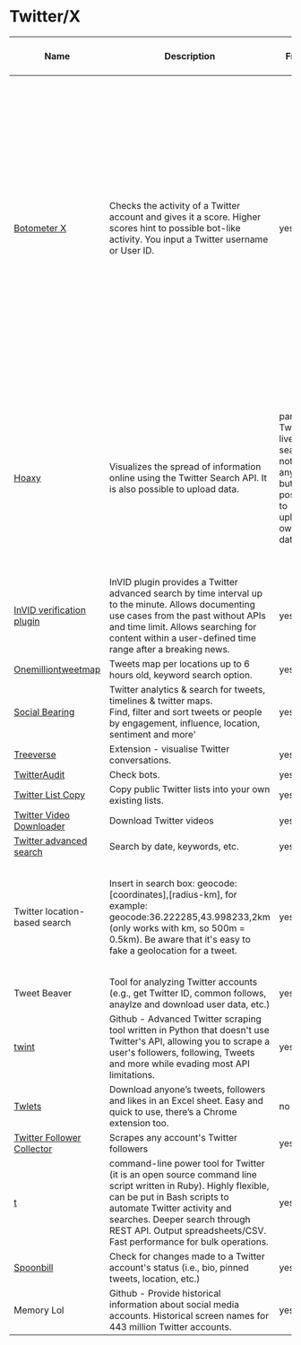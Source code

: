 # Twitter/X



<table><thead><tr><th width="185">Name</th><th width="323">Description</th><th width="167">Free?</th><th width="164" data-type="rating" data-max="5">Level of difficulty</th><th width="260">Requirements</th><th width="316">Limitations + Ethical considerations</th><th width="186">Research example</th><th width="188">Guide</th><th width="171">Tool owner</th><th width="170" data-type="checkbox">Trackers found?</th><th width="204">Last checked on</th><th width="163" data-type="users" data-multiple>Updated by</th></tr></thead><tbody><tr><td><a href="https://botometer.osome.iu.edu/">Botometer X</a></td><td>Checks the activity of a Twitter account and gives it a score. Higher scores hint to possible bot-like activity. You input a Twitter username or User ID.</td><td>yes</td><td>1</td><td>none</td><td>Due to twitter's API changes, the tool is in archival mode. It might show some results for accounts created before May 31, 2023 but those results are based on historical data. Do not rely on the tool to draw conclusions on whether a Twitter user is a bot, always combine the use of this tool with further research. It does not produce reliable results.</td><td></td><td></td><td><a href="https://osome.iu.edu/">Indiana University Observatory on social media</a></td><td>false</td><td>06.03.2024 (needs a date filter, daterangepicker?)</td><td><a href="https://app.gitbook.com/u/M287qnNGifXoTpjOpJbwaSDYpvp2">johanna</a></td></tr><tr><td><a href="https://hoaxy.iuni.iu.edu/">Hoaxy</a></td><td>Visualizes the spread of information online using the Twitter Search API. It is also possible to upload data.</td><td>partially: Twitter live search not free anymore but it is possible to upload own data</td><td>3</td><td>Bearer token. "Due to changes in Twitter's API policies, Hoaxy's live search is only available to users with <a href="https://developer.twitter.com/en/docs/twitter-api/getting-started/about-twitter-api">Basic, Pro or Enterprise access </a>. " Live search retrieves tweets from the last 7 days.</td><td>Not available for free anymore if you are interested in searching for tweet. You can only upload your own dataset.</td><td></td><td></td><td><a href="https://hoaxy.osome.iu.edu/faq#faq-q10">Hoaxy</a> is a joint project of the Indiana University Network Science Institute (<a href="https://iuni.iu.edu/">IUNI</a>) and the Center for Complex Networks and Systems Research (<a href="http://cnets.indiana.edu/">CNetS</a>).</td><td>false</td><td>06.03.2024</td><td><a href="https://app.gitbook.com/u/M287qnNGifXoTpjOpJbwaSDYpvp2">johanna</a></td></tr><tr><td><a href="http://www.invid-project.eu/verify">InVID verification plugin</a></td><td>InVID plugin provides a Twitter advanced search by time interval up to the minute. Allows documenting use cases from the past without APIs and time limit. Allows searching for content within a user-defined time range after a breaking news.</td><td>yes</td><td>null</td><td></td><td></td><td></td><td></td><td></td><td>false</td><td></td><td></td></tr><tr><td><a href="http://onemilliontweetmap.com/">Onemilliontweetmap</a></td><td>Tweets map per locations up to 6 hours old, keyword search option.</td><td>yes</td><td>null</td><td></td><td></td><td></td><td></td><td></td><td>false</td><td></td><td></td></tr><tr><td><a href="https://socialbearing.com/">Social Bearing</a></td><td>Twitter analytics &#x26; search for tweets, timelines &#x26; twitter maps.<br>Find, filter and sort tweets or people by engagement, influence, location, sentiment and more'</td><td>yes</td><td>null</td><td></td><td></td><td></td><td>Inactive due to twitter's API changes</td><td></td><td>false</td><td></td><td></td></tr><tr><td><a href="http://t.co/hGvska63Li">Treeverse</a></td><td>Extension - visualise Twitter conversations.</td><td>yes</td><td>null</td><td></td><td></td><td></td><td></td><td></td><td>false</td><td></td><td></td></tr><tr><td><a href="http://twitteraudit.com/">TwitterAudit</a></td><td>Check bots.</td><td>yes</td><td>null</td><td></td><td></td><td></td><td></td><td></td><td>false</td><td></td><td></td></tr><tr><td><a href="http://projects.noahliebman.net/listcopy/connect.php">Twitter List Copy</a></td><td>Copy public Twitter lists into your own existing lists.</td><td>yes</td><td>null</td><td></td><td></td><td></td><td></td><td></td><td>false</td><td></td><td></td></tr><tr><td><a href="http://twittervideodownloader.com/">Twitter Video Downloader</a></td><td>Download Twitter videos</td><td>yes</td><td>null</td><td></td><td></td><td></td><td></td><td></td><td>false</td><td></td><td></td></tr><tr><td><a href="http://twitter.com/search-advanced">Twitter advanced search</a></td><td>Search by date, keywords, etc.</td><td>yes</td><td>null</td><td></td><td></td><td></td><td></td><td></td><td>false</td><td></td><td></td></tr><tr><td>Twitter location-based search</td><td>Insert in search box: geocode:[coordinates],[radius-km], for example: geocode:36.222285,43.998233,2km (only works with km, so 500m = 0.5km). Be aware that it's easy to fake a geolocation for a tweet.</td><td>yes</td><td>null</td><td></td><td></td><td></td><td><a href="https://www.bellingcat.com/resources/2021/05/19/geofenced-searches-on-twitter-a-case-study-detailing-south-asias-covid-crisis/">Geofenced Searches on Twitter: A Case Study Detailing South Asia’s Covid Crisis</a></td><td></td><td>false</td><td></td><td></td></tr><tr><td>Tweet Beaver</td><td>Tool for analyzing Twitter accounts (e.g., get Twitter ID, common follows, anaylze and download user data, etc.)</td><td>yes</td><td>null</td><td></td><td></td><td></td><td></td><td></td><td>false</td><td></td><td></td></tr><tr><td><a href="http://github.com/twintproject/twint">twint</a></td><td>Github - Advanced Twitter scraping tool written in Python that doesn't use Twitter's API, allowing you to scrape a user's followers, following, Tweets and more while evading most API limitations.</td><td>yes</td><td>null</td><td></td><td></td><td></td><td></td><td></td><td>false</td><td></td><td></td></tr><tr><td><a href="http://twlets.com/">Twlets</a></td><td>Download anyone’s tweets, followers and likes in an Excel sheet. Easy and quick to use, there’s a Chrome extension too.</td><td>no</td><td>null</td><td></td><td></td><td></td><td></td><td></td><td>false</td><td></td><td></td></tr><tr><td><a href="https://phantombuster.com/automations/twitter/4130/twitter-follower-collector">Twitter Follower Collector</a></td><td>Scrapes any account's Twitter followers</td><td>yes</td><td>null</td><td></td><td></td><td></td><td></td><td></td><td>false</td><td></td><td></td></tr><tr><td><a href="http://github.com/sferik/t">t</a></td><td>command-line power tool for Twitter (it is an open source command line script written in Ruby). Highly flexible, can be put in Bash scripts to automate Twitter activity and searches. Deeper search through REST API. Output spreadsheets/CSV. Fast performance for bulk operations.</td><td>yes</td><td>null</td><td></td><td></td><td></td><td></td><td></td><td>false</td><td></td><td></td></tr><tr><td><a href="http://spoonbill.io/">Spoonbill</a></td><td>Check for changes made to a Twitter account's status (i.e., bio, pinned tweets, location, etc.)</td><td>yes</td><td>null</td><td></td><td></td><td></td><td></td><td></td><td>false</td><td></td><td></td></tr><tr><td>Memory Lol</td><td>Github - Provide historical information about social media accounts. Historical screen names for 443 million Twitter accounts.</td><td>yes</td><td>null</td><td></td><td></td><td></td><td></td><td></td><td>false</td><td></td><td></td></tr></tbody></table>
